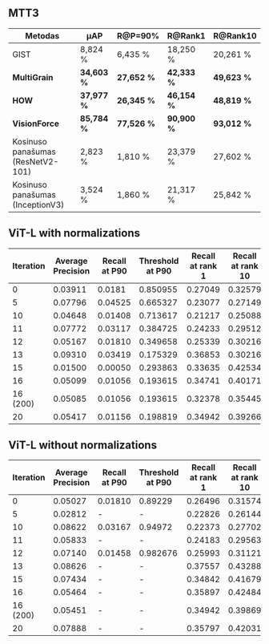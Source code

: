## MTT3

| **Metodas**                       | **μAP**       | **R@P=90\%**  | **R@Rank1**   | **R@Rank10**  |
|-----------------------------------|---------------|---------------|---------------|---------------|
| GIST                              | 8,824 \%      | 6,435 \%      | 18,250 \%     | 20,261 \%     |
| **MultiGrain**                    | **34,603 \%** | **27,652 \%** | **42,333 \%** | **49,623 \%** |
| **HOW**                           | **37,977 \%** | **26,345 \%** | **46,154 \%** | **48,819 \%** |
| **VisionForce**                   | **85,784 \%** | **77,526 \%** | **90,900 \%** | **93,012 \%** |
| Kosinuso panašumas (ResNetV2-101) | 2,823 \%      | 1,810 \%      | 23,379 \%     | 27,602 \%     |
| Kosinuso panašumas (InceptionV3)  | 3,524 \%      | 1,860 \%      | 21,317 \%     | 25,842 \%     |

## ViT-L with normalizations

| **Iteration** | **Average Precision** | **Recall at P90** | **Threshold at P90** | **Recall at rank 1** | **Recall at rank 10** |
|---------------|-----------------------|-------------------|----------------------|----------------------|-----------------------|
| 0             | 0.03911               | 0.0181            | 0.850955             | 0.27049              | 0.32579               |
| 5             | 0.07796               | 0.04525           | 0.665327             | 0.23077              | 0.27149               |
| 10            | 0.04648               | 0.01408           | 0.713617             | 0.21217              | 0.25088               |
| 11            | 0.07772               | 0.03117           | 0.384725             | 0.24233              | 0.29512               |
| 12            | 0.05167               | 0.01810           | 0.349658             | 0.25339              | 0.30216               |
| 13            | 0.09310               | 0.03419           | 0.175329             | 0.36853              | 0.30216               |
| 15            | 0.01500               | 0.00050           | 0.293863             | 0.33635              | 0.42534               |
| 16            | 0.05099               | 0.01056           | 0.193615             | 0.34741              | 0.40171               |
| 16 (200)      | 0.05085               | 0.01056           | 0.193615             | 0.32378              | 0.35445               |
| 20            | 0.05417               | 0.01156           | 0.198819             | 0.34942              | 0.39266               |

## ViT-L without normalizations

| **Iteration** | **Average Precision** | **Recall at P90** | **Threshold at P90** | **Recall at rank 1** | **Recall at rank 10** |
|---------------|-----------------------|-------------------|----------------------|----------------------|-----------------------|
| 0             | 0.05027               | 0.01810           | 0.89229              | 0.26496              | 0.31574               |
| 5             | 0.02812               | -                 | -                    | 0.22826              | 0.26144               |
| 10            | 0.08622               | 0.03167           | 0.94972              | 0.22373              | 0.27702               |
| 11            | 0.05833               | -                 | -                    | 0.24183              | 0.29563               |
| 12            | 0.07140               | 0.01458           | 0.982676             | 0.25993              | 0.31121               |
| 13            | 0.08626               | -                 | -                    | 0.37557              | 0.43288               |
| 15            | 0.07434               | -                 | -                    | 0.34842              | 0.41679               |
| 16            | 0.05464               | -                 | -                    | 0.35897              | 0.42484               |
| 16 (200)      | 0.05451               | -                 | -                    | 0.34942              | 0.39869               |
| 20            | 0.07888               | -                 | -                    | 0.35797              | 0.42031               |
